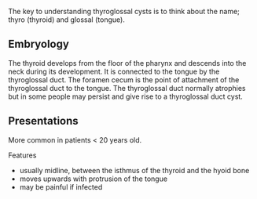 The key to understanding thyroglossal cysts is to think about the name; thyro (thyroid) and glossal (tongue).  
  
Embryology
----------

  
The thyroid develops from the floor of the pharynx and descends into the neck during its development. It is connected to the tongue by the thyroglossal duct. The foramen cecum is the point of attachment of the thyroglossal duct to the tongue. The thyroglossal duct normally atrophies but in some people may persist and give rise to a thyroglossal duct cyst.  
  
Presentations
-------------

  
More common in patients \< 20 years old.  
  
Features  
* usually midline, between the isthmus of the thyroid and the hyoid bone
* moves upwards with protrusion of the tongue
* may be painful if infected
